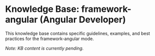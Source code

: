 # Knowledge Base: framework-angular (Angular Developer)

This knowledge base contains specific guidelines, examples, and best practices for the framework-angular mode.

*Note: KB content is currently pending.*